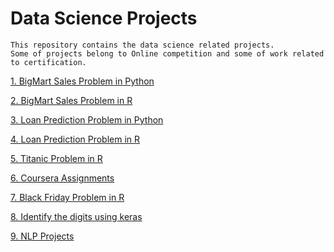 # Data Science Projects

    This repository contains the data science related projects. 
    Some of projects belong to Online competition and some of work related to certification.
    



[1. BigMart Sales Problem in Python ](https://github.com/gupta24789/Data_Science_Projects/tree/master/AV_BigMartSale_IN_Python)

[2. BigMart Sales Problem in R](https://github.com/gupta24789/Data_Science_Projects/tree/master/AV_Big_Mart_Sales_III)

[3. Loan Prediction Problem in Python](https://github.com/gupta24789/Data_Science_Projects/tree/master/AV_Loan_Prediciton_III_IN_Python)

[4. Loan Prediction Problem in R](https://github.com/gupta24789/Data_Science_Projects/tree/master/AV_Loan_Prediction_III)

[5. Titanic Problem in R](https://github.com/gupta24789/Data_Science_Projects/tree/master/Kaggle_Titanic_Project)

[6. Coursera Assignments](https://github.com/gupta24789/Data_Science_Projects/tree/master/coursera)

[7. Black Friday Problem in R](https://github.com/gupta24789/Data_Science_Projects/tree/master/AV_Black_Friday)

[8. Identify the digits using keras](https://github.com/gupta24789/Data_Science_Projects/tree/master/AV_Identify_the_Digits)

[9. NLP Projects](https://github.com/gupta24789/ds_projects/tree/master/nlp)
